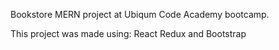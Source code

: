 Bookstore MERN project at Ubiqum Code Academy bootcamp.

This project was made using:
React
Redux and 
Bootstrap
